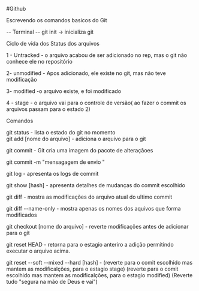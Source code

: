 #Github 

Escrevendo os comandos basicos do Git

-- Terminal --
git init -> inicializa git


Ciclo de vida dos Status dos arquivos

1 - Untracked
    - o arquivo acabou de ser adicionado no rep, mas o git não conhece ele no repositório

2- unmodified
    - Apos adicionado, ele existe no git, mas não teve modificação

3- modified
    -o arquivo existe, e foi modificado

4 - stage 
    - o arquivo vai para o controle de versão( ao fazer o commit os arquivos passam para o estado 2)


Comandos

git status - lista o estado do git no momento   
git add [nome do arquivo] - adiciona o arquivo para o git

git commit - Git cria uma imagem do pacote de alteraçãoes

git commit -m "mensagagem de envio "

git log - apresenta os logs de commit

git show [hash] -  apresenta detalhes de mudanças do commit escolhido

git diff - mostra as modificações do arquivo atual do ultimo commit

git diff --name-only -  mostra apenas os nomes dos aquivos que forma modificados

 git checkout [nome do arquivo] - reverte modificações antes de adicionar para o git

 git reset HEAD - retorna para o estagio anteriro a adição permitindo executar o arquivo acima.


 git reset --soft --mixed --hard [hash] - (reverte para o comit escolhido mas mantem as modificalções, para o estagio stage) (reverte para o comit escolhido mas mantem as modificalções, para o estagio modified) (Reverte tudo "segura na mão de Deus e vai")